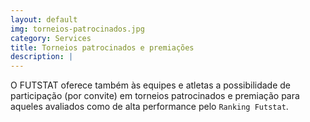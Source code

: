 ```yaml
---
layout: default
img: torneios-patrocinados.jpg
category: Services
title: Torneios patrocinados e premiações
description: |
---
```

O FUTSTAT oferece também às equipes e atletas a possibilidade de participação (por convite) em torneios patrocinados e premiação para aqueles avaliados como de alta performance pelo `Ranking Futstat`.